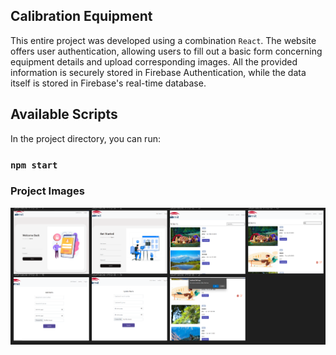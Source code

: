 ## Calibration Equipment
This entire project was developed using a combination `React`. The website offers user authentication, allowing users to fill out a basic form concerning equipment details and upload corresponding images. All the provided information is securely stored in Firebase Authentication, while the data itself is stored in Firebase's real-time database. 
## Available Scripts

In the project directory, you can run:

### `npm start`

### Project Images
![ProjectImages](/src/components/img/image.png)